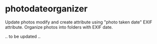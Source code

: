 # photodateorganizer
Update photos modify and create attribute using "photo taken date" EXIF attribute. Organize photos into folders with EXIF date.

.. to be updated ..